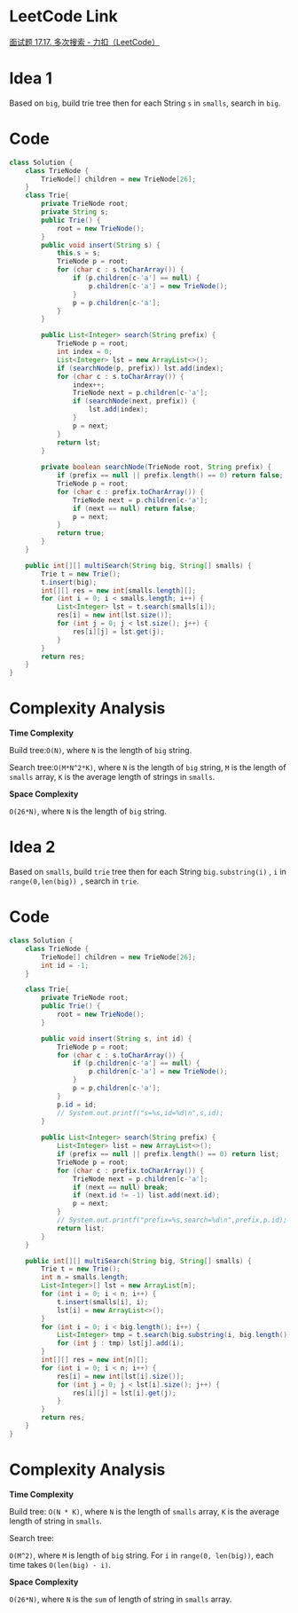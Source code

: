 # LeetCode Link

[面试题 17.17. 多次搜索 - 力扣（LeetCode）](https://leetcode.cn/problems/multi-search-lcci/)

# Idea 1

Based on `big`, build trie tree then for each String `s` in `smalls`, search in `big`.

# Code

```java
class Solution {
    class TrieNode {
        TrieNode[] children = new TrieNode[26];
    }
    class Trie{
        private TrieNode root;
        private String s;
        public Trie() {
            root = new TrieNode();
        }
        public void insert(String s) {
            this.s = s;
            TrieNode p = root;
            for (char c : s.toCharArray()) {
                if (p.children[c-'a'] == null) {
                    p.children[c-'a'] = new TrieNode();
                }
                p = p.children[c-'a'];
            }
        }

        public List<Integer> search(String prefix) {
            TrieNode p = root;
            int index = 0;
            List<Integer> lst = new ArrayList<>();
            if (searchNode(p, prefix)) lst.add(index);
            for (char c : s.toCharArray()) {
                index++;
                TrieNode next = p.children[c-'a'];
                if (searchNode(next, prefix)) {
                    lst.add(index);
                }
                p = next;
            }
            return lst;
        }
        
        private boolean searchNode(TrieNode root, String prefix) {
            if (prefix == null || prefix.length() == 0) return false;
            TrieNode p = root;
            for (char c : prefix.toCharArray()) {
                TrieNode next = p.children[c-'a'];
                if (next == null) return false;
                p = next;
            }
            return true;
        }
    }

    public int[][] multiSearch(String big, String[] smalls) {
        Trie t = new Trie();
        t.insert(big);
        int[][] res = new int[smalls.length][];
        for (int i = 0; i < smalls.length; i++) {
            List<Integer> lst = t.search(smalls[i]);
            res[i] = new int[lst.size()];
            for (int j = 0; j < lst.size(); j++) {
                res[i][j] = lst.get(j);
            }
        }
        return res;
    }
}

```

# Complexity Analysis

**Time Complexity**

Build tree:`O(N)`, where `N` is the length of `big` string.

Search tree:`O(M*N^2*K)`, where `N` is the length of `big` string, `M` is the length of `smalls` array, `K` is the average length of strings in `smalls`.

**Space Complexity**

`O(26*N)`,  where `N` is the length of `big` string.



# Idea 2

Based on `smalls`, build `trie` tree then for each String `big.substring(i)` , `i` in `range(0,len(big)) `, search in `trie`.

# Code

```java
class Solution {
    class TrieNode {
        TrieNode[] children = new TrieNode[26];
        int id = -1;
    }

    class Trie{
        private TrieNode root;
        public Trie() {
            root = new TrieNode();
        }

        public void insert(String s, int id) {
            TrieNode p = root;
            for (char c : s.toCharArray()) {
                if (p.children[c-'a'] == null) {
                    p.children[c-'a'] = new TrieNode();
                }
                p = p.children[c-'a'];
            }
            p.id = id;
            // System.out.printf("s=%s,id=%d\n",s,id);
        }
        
        public List<Integer> search(String prefix) {
            List<Integer> list = new ArrayList<>();
            if (prefix == null || prefix.length() == 0) return list;
            TrieNode p = root;
            for (char c : prefix.toCharArray()) {
                TrieNode next = p.children[c-'a'];
                if (next == null) break;
                if (next.id != -1) list.add(next.id);
                p = next;
            }
            // System.out.printf("prefix=%s,search=%d\n",prefix,p.id);
            return list;
        }
    }

    public int[][] multiSearch(String big, String[] smalls) {
        Trie t = new Trie();
        int n = smalls.length;
        List<Integer>[] lst = new ArrayList[n];
        for (int i = 0; i < n; i++) {
            t.insert(smalls[i], i);
            lst[i] = new ArrayList<>();
        }
        for (int i = 0; i < big.length(); i++) {
            List<Integer> tmp = t.search(big.substring(i, big.length()));
            for (int j : tmp) lst[j].add(i);
        }
        int[][] res = new int[n][];
        for (int i = 0; i < n; i++) {
            res[i] = new int[lst[i].size()];
            for (int j = 0; j < lst[i].size(); j++) {
                res[i][j] = lst[i].get(j);
            }
        }
        return res;
    }
}
```

# Complexity Analysis

**Time Complexity**

Build tree: `O(N * K)`, where `N` is the length of `smalls` array, `K` is the average length of string in `smalls`.

Search tree:

`O(M^2)`, where `M` is length of `big` string. For `i` in `range(0, len(big))`, each time takes `O(len(big) - i)`.

**Space Complexity**

`O(26*N)`,  where `N` is the `sum` of length of string in `smalls` array.

